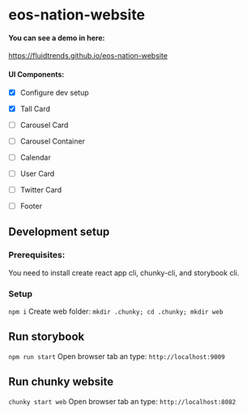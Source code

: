 # eos-nation-website

#### You can see a demo in here:
https://fluidtrends.github.io/eos-nation-website

#### UI Components:
- [X] Configure dev setup
- [X] Tall Card
- [ ] Carousel Card
- [ ] Carousel Container
- [ ] Calendar
- [ ] User Card
- [ ] Twitter Card
- [ ] Footer


## Development setup
### Prerequisites:
You need to install create react app cli, chunky-cli, and storybook cli.

### Setup
```npm i```
Create web folder:
```mkdir .chunky; cd .chunky; mkdir web```

## Run storybook
```npm run start```
Open browser tab an type: ```http://localhost:9009```

## Run chunky website
```chunky start web```
Open browser tab an type: ```http://localhost:8082```
